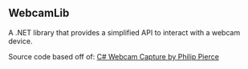 WebcamLib
---------

A .NET library that provides a simplified API to interact with a webcam device.

Source code based off of:
[C# Webcam Capture by Philip Pierce](http://www.planet-source-code.com/vb/scripts/ShowCode.asp?txtCodeId=1339&lngWId=10)
